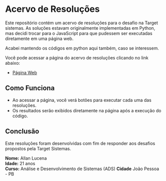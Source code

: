 # Acervo de Resoluções

Este repositório contém um acervo de resoluções para o desafio na Target sistemas. As soluções estavam originalmente implementadas em Python, mas decidi trocar para o JavaScript para que pudessem ser executadas diretamente em uma página web.

Acabei mantendo os códigos em python aqui também, caso se interessem.


Você pode acessar a página do acervo de resoluções clicando no link abaixo:

- [Página Web](https://allanlucn.github.io/DesafioEstagioTarget/)


## Como Funciona

- Ao acessar a página, você verá botões para executar cada uma das resoluções.
- Os resultados serão exibidos diretamente na página após a execução do código.

## Conclusão

Este resoluções foram desenvolvidas com fim de responder aos desafios propostos pela Target Sistemas.

**Nome:** Allan Lucena  
**Idade:** 21 anos  
**Curso:** Análise e Desenvolvimento de Sistemas (ADS)
**Cidade** João Pessoa - PB  

